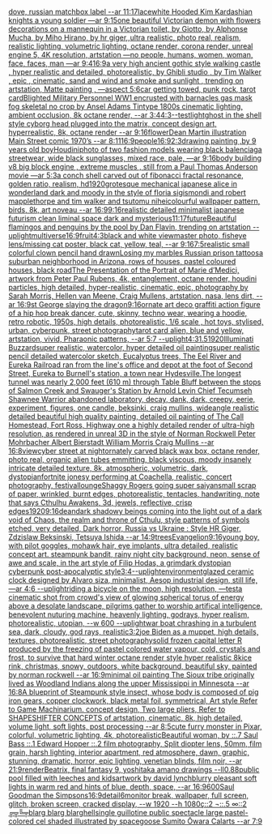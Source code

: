 [dove, russian matchbox label --ar 11:17](https://www.ebank.nz/aiartgenerator?category=dove%2C%20russian%20matchbox%20label%20--ar%2011%3A17)[lace](https://www.ebank.nz/aiartgenerator?category=lace)[white Hooded Kim Kardashian knights a young soldier —ar 9:15](https://www.ebank.nz/aiartgenerator?category=white%20Hooded%20Kim%20Kardashian%20knights%20a%20young%20soldier%20%E2%80%94ar%209%3A15)[one beautiful Victorian demon with flowers decorations on a mannequin in a Victorian toilet, by Giotto, by Alphonse Mucha, by Miho Hirano, by hr giger,,ultra realistic, photo real, realism, realistic lighting, volumetric lighting, octane render, corona render, unreal engine 5, 4K resolution, artstation —no people, humans,  women, woman, face, faces, man —ar 9:4](https://www.ebank.nz/aiartgenerator?category=one%20beautiful%20Victorian%20demon%20with%20flowers%20decorations%20on%20a%20mannequin%20in%20a%20Victorian%20toilet%2C%20by%20Giotto%2C%20by%20Alphonse%20Mucha%2C%20by%20Miho%20Hirano%2C%20by%20hr%20giger%2C%2Cultra%20realistic%2C%20photo%20real%2C%20realism%2C%20realistic%20lighting%2C%20volumetric%20lighting%2C%20octane%20render%2C%20corona%20render%2C%20unreal%20engine%205%2C%204K%20resolution%2C%20artstation%20%E2%80%94no%20people%2C%20humans%2C%20%20women%2C%20woman%2C%20face%2C%20faces%2C%20man%20%E2%80%94ar%209%3A4)[16:9](https://www.ebank.nz/aiartgenerator?category=16%3A9)[a very high ancient gothic style walking castle , hyper realistic and detailed, photorealistic, by Ghibli studio , by Tim Walker , epic , cinematic, sand and wind and smoke and sunlight , trending on artstation, Matte painting , —aspect 5:6](https://www.ebank.nz/aiartgenerator?category=a%20very%20high%20ancient%20gothic%20style%20walking%20castle%20%2C%20hyper%20realistic%20and%20detailed%2C%20photorealistic%2C%20by%20Ghibli%20studio%20%2C%20by%20Tim%20Walker%20%2C%20epic%20%2C%20cinematic%2C%20sand%20and%20wind%20and%20smoke%20and%20sunlight%20%2C%20trending%20on%20artstation%2C%20Matte%20painting%20%2C%20%E2%80%94aspect%205%3A6)[car getting towed, punk rock, tarot card](https://www.ebank.nz/aiartgenerator?category=car%20getting%20towed%2C%20punk%20rock%2C%20tarot%20card)[Blighted Military Personnel WW1 encrusted with barnacles gas mask fog skeletal no crop by Ansel Adams Tintype 1800s cinematic lighting, ambient occlusion, 8k octane render, --ar 3:4](https://www.ebank.nz/aiartgenerator?category=Blighted%20Military%20Personnel%20WW1%20encrusted%20with%20barnacles%20gas%20mask%20fog%20skeletal%20no%20crop%20by%20Ansel%20Adams%20Tintype%201800s%20cinematic%20lighting%2C%20ambient%20occlusion%2C%208k%20octane%20render%2C%20--ar%203%3A4)[4:3](https://www.ebank.nz/aiartgenerator?category=4%3A3)[--test](https://www.ebank.nz/aiartgenerator?category=--test)[light](https://www.ebank.nz/aiartgenerator?category=light)[ghost in the shell style cyborg head plugged into the matrix, concept design art, hyperrealistic, 8k, octane render --ar 9:16](https://www.ebank.nz/aiartgenerator?category=ghost%20in%20the%20shell%20style%20cyborg%20head%20plugged%20into%20the%20matrix%2C%20concept%20design%20art%2C%20hyperrealistic%2C%208k%2C%20octane%20render%20--ar%209%3A16)[flower](https://www.ebank.nz/aiartgenerator?category=flower)[Dean Martin illustration Main Street comic 1970’s --ar 8:11](https://www.ebank.nz/aiartgenerator?category=Dean%20Martin%20illustration%20Main%20Street%20comic%201970%E2%80%99s%20--ar%208%3A11)[16:9](https://www.ebank.nz/aiartgenerator?category=16%3A9)[people](https://www.ebank.nz/aiartgenerator?category=people)[16:9](https://www.ebank.nz/aiartgenerator?category=16%3A9)[2:3](https://www.ebank.nz/aiartgenerator?category=2%3A3)[drawing painting ,by 9 years old boy](https://www.ebank.nz/aiartgenerator?category=drawing%20painting%20%2Cby%209%20years%20old%20boy)[Houdini](https://www.ebank.nz/aiartgenerator?category=Houdini)[photo of two fashion models wearing black balenciaga streetwear, wide black sunglasses, mixed race, pale, —ar 9:16](https://www.ebank.nz/aiartgenerator?category=photo%20of%20two%20fashion%20models%20wearing%20black%20balenciaga%20streetwear%2C%20wide%20black%20sunglasses%2C%20mixed%20race%2C%20pale%2C%20%E2%80%94ar%209%3A16)[body building v8 big block engine , extreme muscles , still from a Paul Thomas Anderson movie —ar 5:3](https://www.ebank.nz/aiartgenerator?category=body%20building%20v8%20big%20block%20engine%20%2C%20extreme%20muscles%20%2C%20still%20from%20a%20Paul%20Thomas%20Anderson%20movie%20%E2%80%94ar%205%3A3)[a conch shell carved out of fibonacci fractal resonance, golden ratio, realism, hd](https://www.ebank.nz/aiartgenerator?category=a%20conch%20shell%20carved%20out%20of%20fibonacci%20fractal%20resonance%2C%20golden%20ratio%2C%20realism%2C%20hd)[1920](https://www.ebank.nz/aiartgenerator?category=1920)[grotesque mechanical japanese alice in wonderland dark and moody in the style of floria sigismondi and robert mapplethorpe and tim walker and tsutomu nihei](https://www.ebank.nz/aiartgenerator?category=grotesque%20mechanical%20japanese%20alice%20in%20wonderland%20dark%20and%20moody%20in%20the%20style%20of%20floria%20sigismondi%20and%20robert%20mapplethorpe%20and%20tim%20walker%20and%20tsutomu%20nihei)[colourful wallpaper pattern, birds, 8k, art noveau --ar 16:9](https://www.ebank.nz/aiartgenerator?category=colourful%20wallpaper%20pattern%2C%20birds%2C%208k%2C%20art%20noveau%20--ar%2016%3A9)[9:16](https://www.ebank.nz/aiartgenerator?category=9%3A16)[realistic detailed minimalist japanese futurism clean liminal space dark and mysterious](https://www.ebank.nz/aiartgenerator?category=realistic%20detailed%20minimalist%20japanese%20futurism%20clean%20liminal%20space%20dark%20and%20mysterious)[11:17](https://www.ebank.nz/aiartgenerator?category=11%3A17)[future](https://www.ebank.nz/aiartgenerator?category=future)[Beautiful flamingos and penguins by the pool by Dan Flavin, trending on artstation --uplight](https://www.ebank.nz/aiartgenerator?category=Beautiful%20flamingos%20and%20penguins%20by%20the%20pool%20by%20Dan%20Flavin%2C%20trending%20on%20artstation%20--uplight)[multiverse](https://www.ebank.nz/aiartgenerator?category=multiverse)[16:9](https://www.ebank.nz/aiartgenerator?category=16%3A9)[fruit](https://www.ebank.nz/aiartgenerator?category=fruit)[4:3](https://www.ebank.nz/aiartgenerator?category=4%3A3)[](https://www.ebank.nz/aiartgenerator?category=)[black and white viewmaster photo, fisheye lens](https://www.ebank.nz/aiartgenerator?category=black%20and%20white%20viewmaster%20photo%2C%20fisheye%20lens)[/missing cat poster, black cat, yellow, teal, --ar 9:16](https://www.ebank.nz/aiartgenerator?category=/missing%20cat%20poster%2C%20black%20cat%2C%20yellow%2C%20teal%2C%20--ar%209%3A16)[7:5](https://www.ebank.nz/aiartgenerator?category=7%3A5)[realistic small colorful clown pencil hand drawn](https://www.ebank.nz/aiartgenerator?category=realistic%20small%20colorful%20clown%20pencil%20hand%20drawn)[Losing my marbles Russian prison tattoos](https://www.ebank.nz/aiartgenerator?category=Losing%20my%20marbles%20Russian%20prison%20tattoos)[a suburban neighborhood in Arizona, rows of houses, pastel coloured houses, black road](https://www.ebank.nz/aiartgenerator?category=a%20suburban%20neighborhood%20in%20Arizona%2C%20rows%20of%20houses%2C%20pastel%20coloured%20houses%2C%20black%20road)[The Presentation of the Portrait of Marie d’Medici, artwork from Peter Paul Rubens, 4k, entanglement, octane render, houdini particles, high detailed, hyper-realistic, cinematic, epic, photography by Sarah Morris, Hellen van Meene, Craig Mullens, artstation, nasa, lens dirt, --ar 16:9](https://www.ebank.nz/aiartgenerator?category=The%20Presentation%20of%20the%20Portrait%20of%20Marie%20d%E2%80%99Medici%2C%20artwork%20from%20Peter%20Paul%20Rubens%2C%204k%2C%20entanglement%2C%20octane%20render%2C%20houdini%20particles%2C%20high%20detailed%2C%20hyper-realistic%2C%20cinematic%2C%20epic%2C%20photography%20by%20Sarah%20Morris%2C%20Hellen%20van%20Meene%2C%20Craig%20Mullens%2C%20artstation%2C%20nasa%2C%20lens%20dirt%2C%20--ar%2016%3A9)[st George slaying the dragon](https://www.ebank.nz/aiartgenerator?category=st%20George%20slaying%20the%20dragon)[9:16](https://www.ebank.nz/aiartgenerator?category=9%3A16)[ornate art deco graffiti action figure of a hip hop break dancer, cute, skinny, techno wear, wearing a hoodie, retro robotic, 1950s, high details, photorealistic, 1/6 scale , hot toys, stylised, urban, cyberpunk, street photography](https://www.ebank.nz/aiartgenerator?category=ornate%20art%20deco%20graffiti%20action%20figure%20of%20a%20hip%20hop%20break%20dancer%2C%20cute%2C%20skinny%2C%20techno%20wear%2C%20wearing%20a%20hoodie%2C%20retro%20robotic%2C%201950s%2C%20high%20details%2C%20photorealistic%2C%201/6%20scale%20%2C%20hot%20toys%2C%20stylised%2C%20urban%2C%20cyberpunk%2C%20street%20photography)[tarot card alien, blue and yellow, artstation, vivid, Pharaonic patterns, --ar 5:7 --uplight](https://www.ebank.nz/aiartgenerator?category=tarot%20card%20alien%2C%20blue%20and%20yellow%2C%20artstation%2C%20vivid%2C%20Pharaonic%20patterns%2C%20--ar%205%3A7%20--uplight)[4:3](https://www.ebank.nz/aiartgenerator?category=4%3A3)[1.5](https://www.ebank.nz/aiartgenerator?category=1.5)[1920](https://www.ebank.nz/aiartgenerator?category=1920)[Illuminati Buzzard](https://www.ebank.nz/aiartgenerator?category=Illuminati%20Buzzard)[super realistic, watercolor, hyper detailed oil paintingsuper realistic pencil detailed watercolor sketch, Eucalyptus trees, The Eel River and Eureka Railroad ran from the line's office and depot at the foot of Second Street, Eureka to Burnell's station, a town near Hydesville.The longest tunnel was nearly 2,000 feet (610 m) through Table Bluff between the stops of Salmon Creek and Swauger's Station by Arnold Levin Chief Tecumseh Shawnee Warrior abandoned laboratory, decay, dank, dark, creepy, eerie, experiment, figures, one candle, beksinki, craig mullins, wideangle realistic detailed beautiful high quality painting, detailed oil painting of  The Call Homestead, Fort Ross, Highway one a highly detailed render of ultra-high resolution, as rendered in unreal 3D in the style of Norman Rockwell Peter Mohrbacher Albert Bierstadt William Morris Craig Mullins --ar 16:8](https://www.ebank.nz/aiartgenerator?category=super%20realistic%2C%20watercolor%2C%20hyper%20detailed%20oil%20paintingsuper%20realistic%20pencil%20detailed%20watercolor%20sketch%2C%20Eucalyptus%20trees%2C%20The%20Eel%20River%20and%20Eureka%20Railroad%20ran%20from%20the%20line%27s%20office%20and%20depot%20at%20the%20foot%20of%20Second%20Street%2C%20Eureka%20to%20Burnell%27s%20station%2C%20a%20town%20near%20Hydesville.The%20longest%20tunnel%20was%20nearly%202%2C000%20feet%20%28610%20m%29%20through%20Table%20Bluff%20between%20the%20stops%20of%20Salmon%20Creek%20and%20Swauger%27s%20Station%20by%20Arnold%20Levin%20Chief%20Tecumseh%20Shawnee%20Warrior%20abandoned%20laboratory%2C%20decay%2C%20dank%2C%20dark%2C%20creepy%2C%20eerie%2C%20experiment%2C%20figures%2C%20one%20candle%2C%20beksinki%2C%20craig%20mullins%2C%20wideangle%20realistic%20detailed%20beautiful%20high%20quality%20painting%2C%20detailed%20oil%20painting%20of%20%20The%20Call%20Homestead%2C%20Fort%20Ross%2C%20Highway%20one%20a%20highly%20detailed%20render%20of%20ultra-high%20resolution%2C%20as%20rendered%20in%20unreal%203D%20in%20the%20style%20of%20Norman%20Rockwell%20Peter%20Mohrbacher%20Albert%20Bierstadt%20William%20Morris%20Craig%20Mullins%20--ar%2016%3A8)[view](https://www.ebank.nz/aiartgenerator?category=view)[cyber street at night](https://www.ebank.nz/aiartgenerator?category=cyber%20street%20at%20night)[ornately carved black wax box, octane render, photo real, organic alien tubes emmitting, black viscous, moody insanely intricate detailed texture, 8k, atmospheric, volumetric, dark, dystopian](https://www.ebank.nz/aiartgenerator?category=ornately%20carved%20black%20wax%20box%2C%20octane%20render%2C%20photo%20real%2C%20organic%20alien%20tubes%20emmitting%2C%20black%20viscous%2C%20moody%20insanely%20intricate%20detailed%20texture%2C%208k%2C%20atmospheric%2C%20volumetric%2C%20dark%2C%20dystopian)[fortnite jonesy performing at Coachella, realistic, concert photography, festival](https://www.ebank.nz/aiartgenerator?category=fortnite%20jonesy%20performing%20at%20Coachella%2C%20realistic%2C%20concert%20photography%2C%20festival)[lounge](https://www.ebank.nz/aiartgenerator?category=lounge)[Shaggy Rogers going super saiyan](https://www.ebank.nz/aiartgenerator?category=Shaggy%20Rogers%20going%20super%20saiyan)[small scrap of paper, wrinkled, burnt edges, photorealistic, tentacles, handwriting, note that says Cthulhu Awakens, 3d, jewels, reflective, crisp edges](https://www.ebank.nz/aiartgenerator?category=small%20scrap%20of%20paper%2C%20wrinkled%2C%20burnt%20edges%2C%20photorealistic%2C%20tentacles%2C%20handwriting%2C%20note%20that%20says%20Cthulhu%20Awakens%2C%203d%2C%20jewels%2C%20reflective%2C%20crisp%20edges)[1920](https://www.ebank.nz/aiartgenerator?category=1920)[9:16](https://www.ebank.nz/aiartgenerator?category=9%3A16)[](https://www.ebank.nz/aiartgenerator?category=)[dean](https://www.ebank.nz/aiartgenerator?category=dean)[dark shadowy beings coming into the light out of a dark void of Chaos, the realm and throne of Cthulu, style patterns of symbols etched, very detailed, Dark horror, Russia vs Ukraine : Style HR Giger, Zdzislaw Beksinski, Tetsuya Ishida --ar 14:9](https://www.ebank.nz/aiartgenerator?category=dark%20shadowy%20beings%20coming%20into%20the%20light%20out%20of%20a%20dark%20void%20of%20Chaos%2C%20the%20realm%20and%20throne%20of%20Cthulu%2C%20style%20patterns%20of%20symbols%20etched%2C%20very%20detailed%2C%20Dark%20horror%2C%20Russia%20vs%20Ukraine%20%3A%20Style%20HR%20Giger%2C%20Zdzislaw%20Beksinski%2C%20Tetsuya%20Ishida%20--ar%2014%3A9)[trees](https://www.ebank.nz/aiartgenerator?category=trees)[Evangelion](https://www.ebank.nz/aiartgenerator?category=Evangelion)[9:16](https://www.ebank.nz/aiartgenerator?category=9%3A16)[young boy, with pilot goggles, mohawk hair, eye implants, ultra detailed, realistic concept art. steampunk bandit, rainy night city background, neon, sense of awe and scale, in the art style of Filip Hodas, a grimdark dystopian cyberpunk post-apocalyptic style](https://www.ebank.nz/aiartgenerator?category=young%20boy%2C%20with%20pilot%20goggles%2C%20mohawk%20hair%2C%20eye%20implants%2C%20ultra%20detailed%2C%20realistic%20concept%20art.%20steampunk%20bandit%2C%20rainy%20night%20city%20background%2C%20neon%2C%20sense%20of%20awe%20and%20scale%2C%20in%20the%20art%20style%20of%20Filip%20Hodas%2C%20a%20grimdark%20dystopian%20cyberpunk%20post-apocalyptic%20style)[3:4](https://www.ebank.nz/aiartgenerator?category=3%3A4)[--uplight](https://www.ebank.nz/aiartgenerator?category=--uplight)[environment](https://www.ebank.nz/aiartgenerator?category=environment)[glazed ceramic clock designed by Alvaro siza, minimalist, Aesop industrial design, still life, —ar 4:6 --uplight](https://www.ebank.nz/aiartgenerator?category=glazed%20ceramic%20clock%20designed%20by%20Alvaro%20siza%2C%20minimalist%2C%20Aesop%20industrial%20design%2C%20still%20life%2C%20%E2%80%94ar%204%3A6%20--uplight)[riding a bicycle on the moon, high resolution, —test](https://www.ebank.nz/aiartgenerator?category=riding%20a%20bicycle%20on%20the%20moon%2C%20high%20resolution%2C%20%E2%80%94test)[a cinematic shot from crowd's view of glowing spherical torus of energy above a desolate landscape, pilgrims gather to worship artifical intelligence, benevolent nuturing machine, heavenly lighting, godrays, hyper realism, photorealistic, utopian, --w 600 --uplight](https://www.ebank.nz/aiartgenerator?category=a%20cinematic%20shot%20from%20crowd%27s%20view%20of%20glowing%20spherical%20torus%20of%20energy%20above%20a%20desolate%20landscape%2C%20pilgrims%20gather%20to%20worship%20artifical%20intelligence%2C%20benevolent%20nuturing%20machine%2C%20heavenly%20lighting%2C%20godrays%2C%20hyper%20realism%2C%20photorealistic%2C%20utopian%2C%20--w%20600%20--uplight)[war boat chrashing in a turbulent sea, dark, cloudy, god rays, realistic](https://www.ebank.nz/aiartgenerator?category=war%20boat%20chrashing%20in%20a%20turbulent%20sea%2C%20dark%2C%20cloudy%2C%20god%20rays%2C%20realistic)[3:2](https://www.ebank.nz/aiartgenerator?category=3%3A2)[joe  Biden as a muppet, high details, textures, photorealistic, street photography](https://www.ebank.nz/aiartgenerator?category=joe%20%20Biden%20as%20a%20muppet%2C%20high%20details%2C%20textures%2C%20photorealistic%2C%20street%20photography)[solid frozen capital letter R produced by the freezing of pastel colored water vapour, cold, crystals and frost, to survive that hard winter octane render style hyper realistic 8k](https://www.ebank.nz/aiartgenerator?category=solid%20frozen%20capital%20letter%20R%20produced%20by%20the%20freezing%20of%20pastel%20colored%20water%20vapour%2C%20cold%2C%20crystals%20and%20frost%2C%20to%20survive%20that%20hard%20winter%20octane%20render%20style%20hyper%20realistic%208k)[ice rink, christmas, snowy, outdoors, white background, beautiful sky, painted by norman rockwell --ar 16:9](https://www.ebank.nz/aiartgenerator?category=ice%20rink%2C%20christmas%2C%20snowy%2C%20outdoors%2C%20white%20background%2C%20beautiful%20sky%2C%20painted%20by%20norman%20rockwell%20--ar%2016%3A9)[minimal oil painting The Sioux tribe originally lived as Woodland Indians along the upper Mississippi in Minnesota --ar 16:8](https://www.ebank.nz/aiartgenerator?category=minimal%20oil%20painting%20The%20Sioux%20tribe%20originally%20lived%20as%20Woodland%20Indians%20along%20the%20upper%20Mississippi%20in%20Minnesota%20--ar%2016%3A8)[A blueprint of Steampunk style insect,   whose body is composed of pig iron gears, copper clockwork, black metal foil, symmetrical, Art style Refer to Game Machinarium.  concept design, Two large pliers, Refer to SHAPESHIFTER CONCEPTS  of artstation, cinematic,  8k, high detailed,  volume light,  soft lights,  post processing    --ar 8:5](https://www.ebank.nz/aiartgenerator?category=A%20blueprint%20of%20Steampunk%20style%20insect%2C%20%20%20whose%20body%20is%20composed%20of%20pig%20iron%20gears%2C%20copper%20clockwork%2C%20black%20metal%20foil%2C%20symmetrical%2C%20Art%20style%20Refer%20to%20Game%20Machinarium.%20%20concept%20design%2C%20Two%20large%20pliers%2C%20Refer%20to%20SHAPESHIFTER%20CONCEPTS%20%20of%20artstation%2C%20cinematic%2C%20%208k%2C%20high%20detailed%2C%20%20volume%20light%2C%20%20soft%20lights%2C%20%20post%20processing%20%20%20%20--ar%208%3A5)[cute furry monster in Pixar, colorful, volumetric lighting, 4k, photorealistic](https://www.ebank.nz/aiartgenerator?category=cute%20furry%20monster%20in%20Pixar%2C%20colorful%2C%20volumetric%20lighting%2C%204k%2C%20photorealistic)[Beautiful woman, by ::.7 Saul Bass ::.1 Edward Hopper ::.2 film photography, Split diopter lens, 50mm, film grain, harsh lighting, interior apartment, red atmosphere, dawn, graphic, stunning, dramatic, horror, epic lighting, venetian blinds, film noir, --ar 21:9](https://www.ebank.nz/aiartgenerator?category=Beautiful%20woman%2C%20by%20%3A%3A.7%20Saul%20Bass%20%3A%3A.1%20Edward%20Hopper%20%3A%3A.2%20film%20photography%2C%20Split%20diopter%20lens%2C%2050mm%2C%20film%20grain%2C%20harsh%20lighting%2C%20interior%20apartment%2C%20red%20atmosphere%2C%20dawn%2C%20graphic%2C%20stunning%2C%20dramatic%2C%20horror%2C%20epic%20lighting%2C%20venetian%20blinds%2C%20film%20noir%2C%20--ar%2021%3A9)[render](https://www.ebank.nz/aiartgenerator?category=render)[Beatrix, final fantasy 9, yoshitaka amano drawings --ll](https://www.ebank.nz/aiartgenerator?category=Beatrix%2C%20final%20fantasy%209%2C%20yoshitaka%20amano%20drawings%20--ll)[0.88](https://www.ebank.nz/aiartgenerator?category=0.88)[public pool filled with leeches and kids](https://www.ebank.nz/aiartgenerator?category=public%20pool%20filled%20with%20leeches%20and%20kids)[artwork by david lynch](https://www.ebank.nz/aiartgenerator?category=artwork%20by%20david%20lynch)[](https://www.ebank.nz/aiartgenerator?category=)[blurry pleasant soft lights in warm red and hints of blue, depth, space, --ar 16:9](https://www.ebank.nz/aiartgenerator?category=blurry%20pleasant%20soft%20lights%20in%20warm%20red%20and%20hints%20of%20blue%2C%20depth%2C%20space%2C%20--ar%2016%3A9)[600](https://www.ebank.nz/aiartgenerator?category=600)[Saul Goodman the Simpsons](https://www.ebank.nz/aiartgenerator?category=Saul%20Goodman%20the%20Simpsons)[16:9](https://www.ebank.nz/aiartgenerator?category=16%3A9)[detail](https://www.ebank.nz/aiartgenerator?category=detail)[6](https://www.ebank.nz/aiartgenerator?category=6)[monitor break, wallpaper, full screen, glitch, broken screen, cracked display, --w 1920 --h 1080](https://www.ebank.nz/aiartgenerator?category=monitor%20break%2C%20wallpaper%2C%20full%20screen%2C%20glitch%2C%20broken%20screen%2C%20cracked%20display%2C%20--w%201920%20--h%201080)[ç::2 ¬::.5 ∞::2 ╔╦╚╤](https://www.ebank.nz/aiartgenerator?category=%C3%A7%3A%3A2%20%C2%AC%3A%3A.5%20%E2%88%9E%3A%3A2%20%E2%95%94%E2%95%A6%E2%95%9A%E2%95%A4)[blarg blarg blarg](https://www.ebank.nz/aiartgenerator?category=blarg%20blarg%20blarg)[hell](https://www.ebank.nz/aiartgenerator?category=hell)[single guillotine public spectacle large pastel-colored cel shaded illustrated by spacegoose Sumito Ōwara Calarts --ar 7:9](https://www.ebank.nz/aiartgenerator?category=single%20guillotine%20public%20spectacle%20large%20pastel-colored%20cel%20shaded%20illustrated%20by%20spacegoose%20Sumito%20%C5%8Cwara%20Calarts%20--ar%207%3A9)